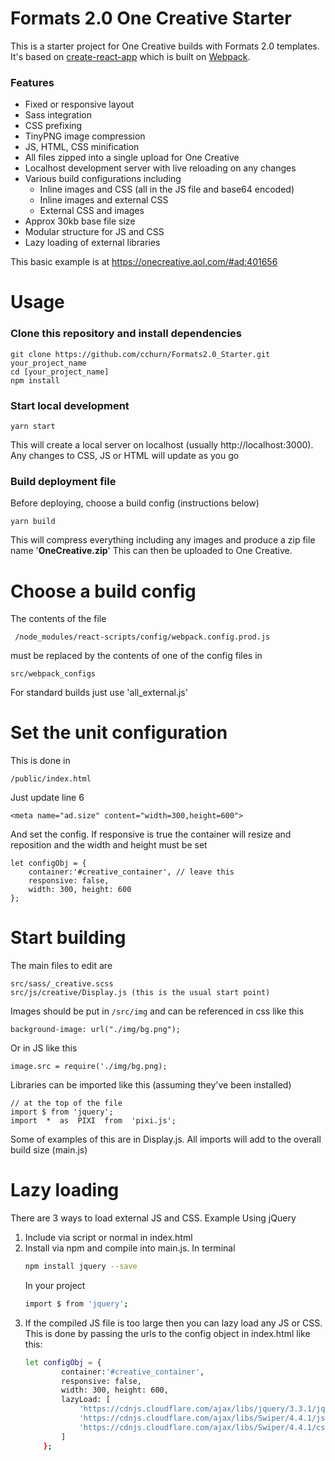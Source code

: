 
# Formats 2.0 One Creative Starter

This is a starter project for One Creative builds with Formats 2.0 templates. It's based on [create-react-app](https://github.com/facebook/create-react-app) which is built on [Webpack](https://webpack.js.org/). 


### Features  
 - Fixed or responsive layout  
 - Sass integration  
 - CSS prefixing  
 - TinyPNG image compression  
 - JS, HTML, CSS minification  
 - All files zipped into a single upload for One Creative  
 - Localhost development server with live reloading on any changes  
 - Various build configurations including  
   - Inline images and CSS (all in the JS file and base64 encoded)  
   - Inline images and external CSS   
   - External CSS and images  
 - Approx 30kb base file size   
 - Modular structure for JS and CSS  
 - Lazy loading of external libraries

This basic example is at https://onecreative.aol.com/#ad:401656

# Usage
### Clone this repository and install dependencies

    git clone https://github.com/cchurn/Formats2.0_Starter.git your_project_name
    cd [your_project_name]
    npm install

### Start local development

    yarn start

This will create a local server on localhost (usually http://localhost:3000). Any changes to CSS, JS or HTML will update  as you go
### Build deployment file
Before deploying, choose a build config (instructions below)

    yarn build

This will compress everything including any images and produce a zip file name '**OneCreative.zip**'
This can then be uploaded to One Creative. 

# Choose a  build config
The contents of the file 

     /node_modules/react-scripts/config/webpack.config.prod.js 

 must be replaced by the contents of one of the config files in
 

    src/webpack_configs
For standard builds just use 'all_external.js'
# Set the unit configuration
This is done in 

    /public/index.html
Just update line 6

    <meta name="ad.size" content="width=300,height=600">
And set the config. If responsive is true the container will resize and reposition and the width and height must be set

    let configObj = {  
	    container:'#creative_container', // leave this
	    responsive: false, 
	    width: 300, height: 600
    };
# Start building

The main files to edit are 

    src/sass/_creative.scss
    src/js/creative/Display.js (this is the usual start point)
Images should be put in `/src/img` and can be referenced in css like this

    background-image: url("./img/bg.png");
Or in JS like this

    image.src = require('./img/bg.png);
Libraries can be imported like this (assuming they've been installed)

    // at the top of the file
    import $ from 'jquery';
    import  *  as  PIXI  from  'pixi.js';

Some of examples of this are in Display.js. All imports will add to the overall build size (main.js)
# Lazy loading
There are 3 ways to load external JS and CSS. Example Using jQuery 

 1. Include via script or  normal in index.html
 2. Install via npm and compile into main.js. 
    In terminal
    ```sh
    npm install jquery --save
    ```
    In your project
    ```sh
    import $ from 'jquery'; 
    ```
 3. If the compiled JS file is too large then you can lazy load any JS or CSS. This is done by passing the urls to the config object in index.html like this:
    ```sh
    let configObj = {
            container:'#creative_container',
            responsive: false,
            width: 300, height: 600,
            lazyLoad: [
                'https://cdnjs.cloudflare.com/ajax/libs/jquery/3.3.1/jquery.min.js',
                'https://cdnjs.cloudflare.com/ajax/libs/Swiper/4.4.1/js/swiper.min.js',
                'https://cdnjs.cloudflare.com/ajax/libs/Swiper/4.4.1/css/swiper.min.css'
            ]
        }; 
    ```
